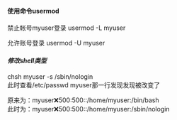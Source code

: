 <!--
author: King
head: http://pingodata.qiniudn.com/jockchou-avatar.jpg
date: 2017-03-05
title: Linux禁止用户登录
tags: Linux
images: 
category: Linux
status: publish
summary: Linux禁止用户登录
-->

#### 使用命令usermod

禁止帐号myuser登录
usermod -L myuser 

允许账号登录
usermod -U myuser
#### *修改shell类型*

chsh myuser -s /sbin/nologin  
此时查看/etc/passwd myuser那一行发现发现被改变了

原来为：myuser:x:500:500::/home/myuser:/bin/bash  
此时为：myuser:x:500:500::/home/myuser:/sbin/nologin  
